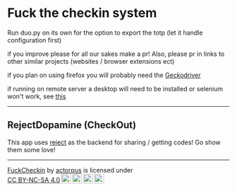 # Fuck the checkin system

Run duo.py on its own for the option to export the totp 
(let it handle configuration first)

if you improve please for all our sakes make a pr! 
Also, please pr in links to other similar projects 
(websites / browser extensions ect)

if you plan on using firefox you will probably need the 
[Geckodriver](https://github.com/mozilla/geckodriver)

if running on remote server a desktop will need to be installed 
or selenium won't work, see [this](https://shallowsky.com/blog/programming/selenium-headless.html)

-----------------

## RejectDopamine (CheckOut)
This app uses [reject](https://rejectdopamine.com/) as the backend for sharing / getting codes!
Go show them some love!

-----------------
<p xmlns:cc="http://creativecommons.org/ns#" xmlns:dct="http://purl.org/dc/terms/"><a property="dct:title" rel="cc:attributionURL" href="https://github.com/actorpus/FuckCheckin">FuckCheckin</a> by <a rel="cc:attributionURL dct:creator" property="cc:attributionName" href="https://github.com/actorpus/">actorpus</a> is licensed under <a href="http://creativecommons.org/licenses/by-nc-sa/4.0/?ref=chooser-v1" target="_blank" rel="license noopener noreferrer" style="display:inline-block;">CC BY-NC-SA 4.0<img style="height:22px!important;margin-left:3px;vertical-align:text-bottom;" src="https://mirrors.creativecommons.org/presskit/icons/cc.svg?ref=chooser-v1"><img style="height:22px!important;margin-left:3px;vertical-align:text-bottom;" src="https://mirrors.creativecommons.org/presskit/icons/by.svg?ref=chooser-v1"><img style="height:22px!important;margin-left:3px;vertical-align:text-bottom;" src="https://mirrors.creativecommons.org/presskit/icons/nc.svg?ref=chooser-v1"><img style="height:22px!important;margin-left:3px;vertical-align:text-bottom;" src="https://mirrors.creativecommons.org/presskit/icons/sa.svg?ref=chooser-v1"></a></p> 
